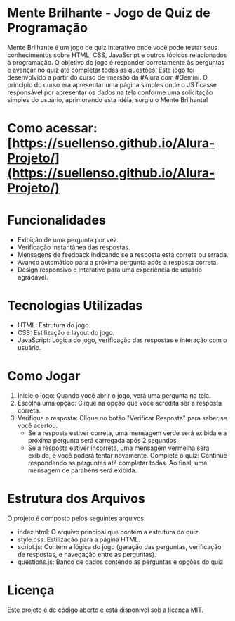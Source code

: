 # Mente Brilhante - Jogo de Quiz de Programação
Mente Brilhante é um jogo de quiz interativo onde você pode testar seus conhecimentos sobre HTML, CSS, JavaScript e outros tópicos relacionados à programação. O objetivo do jogo é responder corretamente às perguntas e avançar no quiz até completar todas as questões. Este jogo foi desenvolvido a partir do curso de Imersão da #Alura com #Gemini. O principio do curso era apresentar uma página simples onde o JS ficasse responsável por apresentar os dados na tela conforme uma solicitação simples do usuário, aprimorando esta idéia, surgiu o Mente Brilhante!
# Como acessar: [https://suellenso.github.io/Alura-Projeto/](https://suellenso.github.io/Alura-Projeto/)
# Funcionalidades
- Exibição de uma pergunta por vez.
- Verificação instantânea das respostas.
- Mensagens de feedback indicando se a resposta está correta ou errada.
- Avanço automático para a próxima pergunta após a resposta correta.
- Design responsivo e interativo para uma experiência de usuário agradável.
# Tecnologias Utilizadas
- HTML: Estrutura do jogo.
- CSS: Estilização e layout do jogo.
- JavaScript: Lógica do jogo, verificação das respostas e interação com o usuário.
# Como Jogar
1. Inicie o jogo: Quando você abrir o jogo, verá uma pergunta na tela.
2. Escolha uma opção: Clique na opção que você acredita ser a resposta correta.
3. Verifique a resposta: Clique no botão "Verificar Resposta" para saber se você acertou.
   - Se a resposta estiver correta, uma mensagem verde será exibida e a próxima pergunta será carregada após 2 segundos.
   - Se a resposta estiver incorreta, uma mensagem vermelha será exibida, e você poderá tentar novamente.
Complete o quiz: Continue respondendo as perguntas até completar todas. Ao final, uma mensagem de parabéns será exibida.
# Estrutura dos Arquivos
O projeto é composto pelos seguintes arquivos:

- index.html: O arquivo principal que contém a estrutura do quiz.
- style.css: Estilização para a página HTML.
- script.js: Contém a lógica do jogo (geração das perguntas, verificação de respostas, e navegação entre as perguntas).
- questions.js: Banco de dados contendo as perguntas e opções do quiz.
# Licença
Este projeto é de código aberto e está disponível sob a licença MIT.
